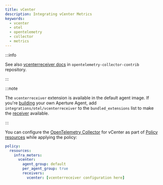 ```yaml
---
title: vCenter
description: Integrating vCenter Metrics
keywords:
  - vcenter
  - otel
  - opentelemetry
  - collector
  - metrics
---
```


:::info

See also [vcenterreceiver docs][receiver] in `opentelemetry-collector-contrib`
repository.

:::

:::note

The `vcenterreceiver` extension is available in the default agent image. If
you're [building][build] your own Aperture Agent, add
`integrations/otel/vcenterreceiver` to the `bundled_extensions` list to make the
[receiver][receiver] available.

:::

You can configure the [OpenTelemetry Collector][opentelemetry-collector] for
vCenter as part of [Policy resources][policy-resources] while applying the
policy:

```yaml
policy:
  resources:
    infra_meters:
      vcenter:
        agent_group: default
        per_agent_group: true
        receivers:
          vcenter: [vcenterreceiver configuration here]
```

[build]: /reference/aperture-cli/aperturectl/build/agent/agent.md
[receiver]:
  https://github.com/open-telemetry/opentelemetry-collector-contrib/tree/main/receiver/vcenterreceiver
[opentelemetry-collector]: /reference/configuration/spec.md#telemetry-collector
[policy-resources]: /reference/configuration/spec.md#resources

